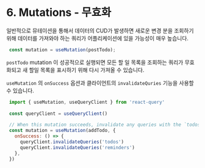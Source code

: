 # 6. Mutations - 무효화

일반적으로 뮤테이션을 통해서 데이터의 CUD가 발생하면 새로운 변경 분을 조회하기 위해 데이터를 가져와야 하는 쿼리가 어플리케이션에 있을 가능성이 매우 높습니다.

```jsx
 const mutation = useMutation(postTodo);
```

`postTodo` mutation 이 성공적으로 실행되면 모든 할 일 목록을 조회하는 쿼리가 무효화되고 새 할일 목록을 표시하기 위해 다시 가져올 수 있습니다.

`useMutation` 의 `onSuccess` 옵션과 클라이언트의 `invalidateQuries` 기능을 사용할 수 있습니다.

```jsx
 import { useMutation, useQueryClient } from 'react-query'
 
 const queryClient = useQueryClient()
 
 // When this mutation succeeds, invalidate any queries with the `todos` or `reminders` query key
 const mutation = useMutation(addTodo, {
   onSuccess: () => {
     queryClient.invalidateQueries('todos')
     queryClient.invalidateQueries('reminders')
   },
 })
```
